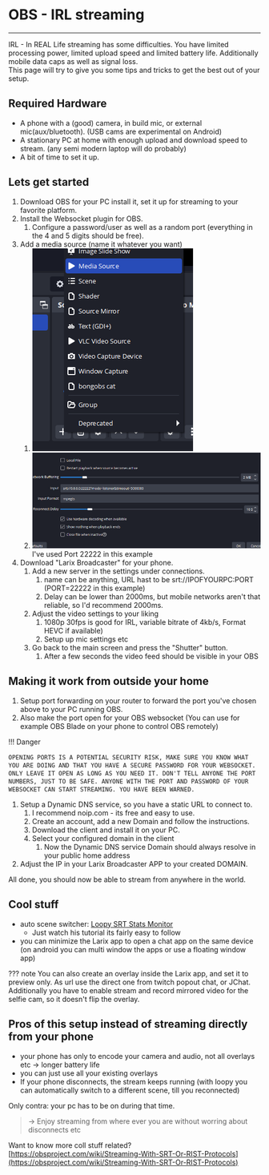 # OBS - IRL streaming

---

IRL - In REAL Life streaming has some difficulties. You have limited processing power, limited upload speed and limited battery life. Additionally mobile data caps as well as signal loss.  
This page will try to give you some tips and tricks to get the best out of your setup.

## Required Hardware

- A phone with a (good) camera, in build mic, or external mic(aux/bluetooth). (USB cams are experimental on Android)
- A stationary PC at home with enough upload and download speed to stream. (any semi modern laptop will do probably)
- A bit of time to set it up.

## Lets get started

1. Download OBS for your PC install it, set it up for streaming to your favorite platform.
2. Install the Websocket plugin for OBS.
   1. Configure a password/user as well as a random port (everything in the 4 and 5 digits should be free).
3. Add a media source (name it whatever you want)
   1. ![img](img/ms1.png)
   2. ![img](img/ms3.png)
      I've used Port 22222 in this example
4. Download "Larix Broadcaster" for your phone.
   1. Add a new server in the settings under connections.
      1. name can be anything, URL hast to be srt://IPOFYOURPC:PORT (PORT=22222 in this example)
      2. Delay can be lower than 2000ms, but mobile networks aren't that reliable, so I'd recommend 2000ms.
   2. Adjust the video settings to your liking
      1. 1080p 30fps is good for IRL, variable bitrate of 4kb/s, Format HEVC if available)
      2. Setup up mic settings etc
   3. Go back to the main screen and press the "Shutter" button.
      1. After a few seconds the video feed should be visible in your OBS

## Making it work from outside your home

1. Setup port forwarding on your router to forward the port you've chosen above to your PC running OBS.
2. Also make the port open for your OBS websocket (You can use for example OBS Blade on your phone to control OBS remotely)

!!! Danger

    OPENING PORTS IS A POTENTIAL SECURITY RISK, MAKE SURE YOU KNOW WHAT YOU ARE DOING AND THAT YOU HAVE A SECURE PASSWORD FOR YOUR WEBSOCKET. ONLY LEAVE IT OPEN AS LONG AS YOU NEED IT. DON'T TELL ANYONE THE PORT NUMBERS, JUST TO BE SAFE. ANYONE WITH THE PORT AND PASSWORD OF YOUR WEBSOCKET CAN START STREAMING. YOU HAVE BEEN WARNED.

1. Setup a Dynamic DNS service, so you have a static URL to connect to.
   1. I recommend noip.com - its free and easy to use.
   2. Create an account, add a new Domain and follow the instructions.
   3. Download the client and install it on your PC.
   4. Select your configured domain in the client
      1. Now the Dynamic DNS service Domain should always resolve in your public home address
2. Adjust the IP in your Larix Broadcaster APP to your created DOMAIN.

All done, you should now be able to stream from anywhere in the world.

## Cool stuff

- auto scene switcher: [Loopy SRT Stats Monitor](https://github.com/loopy750/SRT-Stats-Monitor)
  - Just watch his tutorial its fairly easy to follow
- you can minimize the Larix app to open a chat app on the same device (on android you can multi window the apps or use a floating window app)

??? note
    You can also create an overlay inside the Larix app, and set it to preview only. As url use the direct one from twitch popout chat, or JChat. Additionally you have to enable stream and record mirrored video for the selfie cam, so it doesn't flip the overlay.


## Pros of this setup instead of streaming directly from your phone

- your phone has only to encode your camera and audio, not all overlays etc -> longer battery life
- you can just use all your existing overlays
- If your phone disconnects, the stream keeps running (with loopy you can automatically switch to a different scene, till you reconnected)

Only contra: your pc has to be on during that time.

> -> Enjoy streaming from where ever you are without worring about disconnects etc

Want to know more coll stuff related? [https://obsproject.com/wiki/Streaming-With-SRT-Or-RIST-Protocols](https://obsproject.com/wiki/Streaming-With-SRT-Or-RIST-Protocols)
